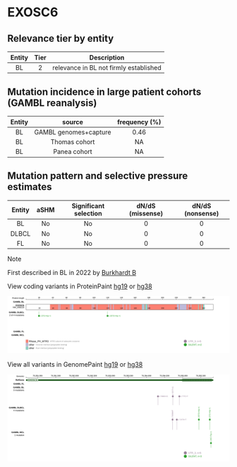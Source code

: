 # EXOSC6

## Relevance tier by entity

|Entity|Tier|Description                           |
|:------:|:----:|--------------------------------------|
|BL    |2   |relevance in BL not firmly established|

## Mutation incidence in large patient cohorts (GAMBL reanalysis)

|Entity|source               |frequency (%)|
|:------:|:---------------------:|:-------------:|
|BL    |GAMBL genomes+capture|0.46         |
|BL    |Thomas cohort        |  NA         |
|BL    |Panea cohort         |  NA         |

## Mutation pattern and selective pressure estimates

|Entity|aSHM|Significant selection|dN/dS (missense)|dN/dS (nonsense)|
|:------:|:----:|:---------------------:|:----------------:|:----------------:|
|BL    |No  |No                   |0               |0               |
|DLBCL |No  |No                   |0               |0               |
|FL    |No  |No                   |0               |0               |


> [!NOTE]
> First described in BL in 2022 by [Burkhardt B](https://pubmed.ncbi.nlm.nih.gov/35794096)


View coding variants in ProteinPaint [hg19](https://www.bcgsc.ca/downloads/morinlab/GAMBL/test/genes/EXOSC6_protein.html)  or [hg38](https://www.bcgsc.ca/downloads/morinlab/GAMBL/test/genes/EXOSC6_protein_hg38.html)

![image](images/proteinpaint/EXOSC6_NM_058219.svg)

View all variants in GenomePaint [hg19](https://www.bcgsc.ca/downloads/morinlab/GAMBL/test/genes/EXOSC6.html)  or [hg38](https://www.bcgsc.ca/downloads/morinlab/GAMBL/test/genes/EXOSC6_hg38.html)

![image](images/proteinpaint/EXOSC6.svg)
